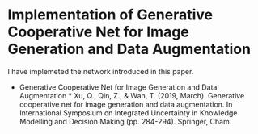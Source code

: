 # Implementation of Generative Cooperative Net for Image Generation and Data Augmentation
I have implemeted the network introduced in this paper.

* Generative Cooperative Net for Image Generation and Data Augmentation *
Xu, Q., Qin, Z., & Wan, T. (2019, March). Generative cooperative net for image generation and data augmentation. In International Symposium on Integrated Uncertainty in Knowledge Modelling and Decision Making (pp. 284-294). Springer, Cham.
